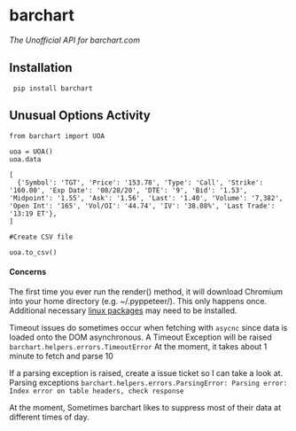 # barchart
*The Unofficial API for barchart.com*


Installation
-----


``` pip install barchart```


Unusual Options Activity
-----

````
from barchart import UOA

uoa = UOA()
uoa.data 

[
  {'Symbol': 'TGT', 'Price': '153.78', 'Type': 'Call', 'Strike': '160.00', 'Exp Date': '08/28/20', 'DTE': '9', 'Bid': '1.53', 'Midpoint': '1.55', 'Ask': '1.56', 'Last': '1.40', 'Volume': '7,382', 'Open Int': '165', 'Vol/OI': '44.74', 'IV': '38.08%', 'Last Trade': '13:19 ET'},
]

#Create CSV file

uoa.to_csv()

````
#### Concerns
The first time you ever run the render() method, it will download Chromium into your home directory (e.g. ~/.pyppeteer/). This only happens once.
Additional necessary [linux packages](https://github.com/miyakogi/pyppeteer/issues/60) may need to be installed.

Timeout issues do sometimes occur when fetching  with `asycnc` since data is loaded onto the DOM asynchronous.
A Timeout Exception will be raised `barchart.helpers.errors.TimeoutError`
At the moment, it takes about 1 minute to fetch and parse 10

If a parsing exception is raised, create a issue ticket so I can take a look at.
Parsing exceptions `barchart.helpers.errors.ParsingError: Parsing error: Index error on table headers, check response`

At the moment, 
Sometimes barchart likes to suppress most of their data at different times of day.



 
